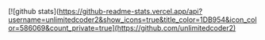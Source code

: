 [![github stats](https://github-readme-stats.vercel.app/api?username=unlimitedcoder2&show_icons=true&title_color=1DB954&icon_color=586069&count_private=true](https://github.com/unlimitedcoder2)
